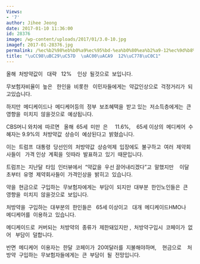 ```yaml
---
Views:
- '7'
author: Jihee Jeong
date: 2017-01-10 11:36:00
id: 28376
image: /wp-content/uploads/2017/01/3.0-10.jpg
imagef: 2017-01-28376.jpg
permalink: /%ec%b2%98%eb%b0%a9%ec%95%bd-%ea%b0%80%ea%b2%a9-12%ec%9d%b8%ec%83%81/
title: "\uCC98\uBC29\uC57D  \uAC00\uACA9  12%\uC778\uC0C1"
---
```


올해  처방약값이   대략   12%    인상  될것으로  보입니다.

무보험자비율이  높은   한인을  비롯한   이민자들에게는  약값인상으로  걱정거리가  되고있습니다.

하지만  메디케이드나  메디케어등의  정부  보조혜택을  받고 있는  저소득층에게는  큰  영향을  미치지  않을것으로  예상됩니다.

CBS머니 와치에  따르면   올해  65세  미만  은     11.6%,    65세 이상의  메디케어  수혜자는 9.9%의  처방약값  상승이  예상된다고  밝혔습니다.

이는  트럼프  대통령  당선인의  처방약값  상승억제  입장에도  불구하고  여러  제약회사들이   가격 인상  계획을  잇따라  발표하고  있기  때문입니다.

트럼프는  지난달  타임  인터뷰에서  “약값을  우선 끌어내리겠다”고  말했지만    이달초부터  유명  제약회사들이  가격인상을  밝히고  있습니다.

약을  현금으로  구입하는  무보험자에게는  부담이  되지만  대부분  한인노인들은  큰  영향을  미치지  않을것으로  보입니다.

처방약을  구입하는  대부분의  한인들은   65세 이상이고   대개  메디케이드HMO나  메디케어를  이용하고  있습니다.

메디케이드로  커버되는  처방약의  종류가  제한돼있지만 ,  처방약구입시  코페이가  없어   부담이  덜합니다.

반면  메디케어  이용자는  한달  코페이가  20여달러를  지불해야하며,    현금으로    처방약  구입하는  무보험자들에게는  큰  부담이  될  전망입니다.